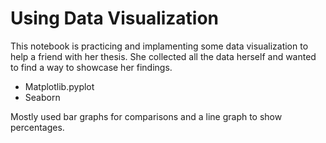 # Using Data Visualization 

This notebook is practicing and implamenting some data visualization to help a friend with her thesis.  She collected all the data herself and wanted to find a way to showcase her findings.

- Matplotlib.pyplot
- Seaborn

Mostly used bar graphs for comparisons and a line graph to show percentages.